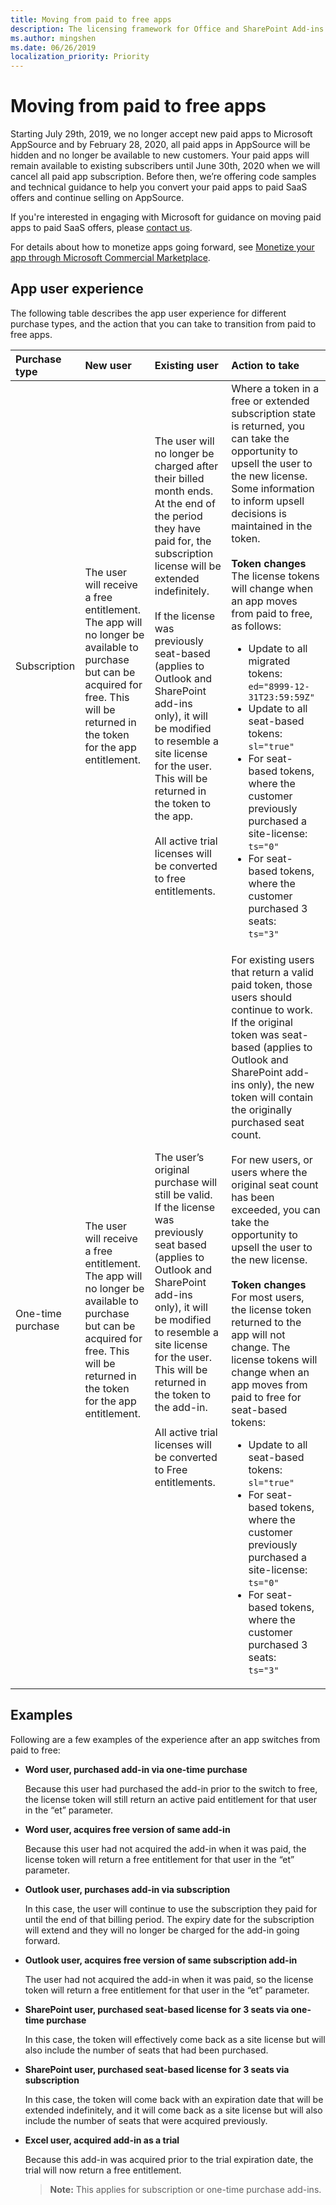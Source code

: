 ```yaml
---
title: Moving from paid to free apps
description: The licensing framework for Office and SharePoint Add-ins is in the process of being retired.
ms.author: mingshen
ms.date: 06/26/2019
localization_priority: Priority
---
```


# Moving from paid to free apps

Starting July 29th, 2019, we no longer accept new paid apps to Microsoft AppSource and by February 28, 2020, all paid apps in AppSource will be hidden and no longer be available to new customers. Your paid apps will remain available to existing subscribers until June 30th, 2020 when we will cancel all paid app subscription. Before then, we’re offering code samples and technical guidance to help you convert your paid apps to paid SaaS offers and continue selling on AppSource.

If you're interested in engaging with Microsoft for guidance on moving paid apps to paid SaaS offers, please [contact us](https://forms.office.com/Pages/ResponsePage.aspx?id=v4j5cvGGr0GRqy180BHbR1QsbGOr2ktItoKI5VaSnf5UMDYxVVVKQU42SlY4VElaQUdHQ0lVVU9NRS4u). 

For details about how to monetize apps going forward, see [Monetize your app through Microsoft Commercial Marketplace](monetize-addins-through-microsoft-commercial-marketplace.md).

## App user experience

The following table describes the app user experience for different purchase types, and the action that you can take to transition from paid to free apps.

|Purchase type |New user |Existing user |Action to take|
|:------------ |:------- |:------------ |:-------------|
|Subscription  |The user will receive a free entitlement. The app will no longer be available to purchase but can be acquired for free. This will be returned in the token for the app entitlement.|The user will no longer be charged after their billed month ends. At the end of the period they have paid for, the subscription license will be extended indefinitely.<br/><br/>If the license was previously seat-based (applies to Outlook and SharePoint add-ins only), it will be modified to resemble a site license for the user. This will be returned in the token to the app.<br/><br/>All active trial licenses will be converted to free entitlements.	|Where a token in a free or extended subscription state is returned, you can take the opportunity to upsell the user to the new license. Some information to inform upsell decisions is maintained in the token.<br/><br/>**Token changes**<br/>The license tokens will change when an app moves from paid to free, as follows:<ul><li>Update to all migrated tokens:<br/>`ed="8999-12-31T23:59:59Z"`</li><li>Update to all seat-based tokens:<br/>`sl="true"`</li><li>For seat-based tokens, where the customer previously purchased a site-license:<br/>`ts="0"`</li><li>For seat-based tokens, where the customer purchased 3 seats:<br/>`ts="3"`</li></ul>|
|One-time purchase	|The user will receive a free entitlement. The app will no longer be available to purchase but can be acquired for free. This will be returned in the token for the app entitlement. |The user’s original purchase will still be valid. If the license was previously seat based (applies to Outlook and SharePoint add-ins only), it will be modified to resemble a site license for the user. This will be returned in the token to the add-in.<br/><br/>All active trial licenses will be converted to Free entitlements.	|For existing users that return a valid paid token, those users should continue to work. If the original token was seat-based (applies to Outlook and SharePoint add-ins only), the new token will contain the originally purchased seat count.<br/><br/>For new users, or users where the original seat count has been exceeded, you can take the opportunity to upsell the user to the new license.<br/><br/>**Token changes**<br/>For most users, the license token returned to the app will not change. The license tokens will change when an app moves from paid to free for seat-based tokens:<ul><li>Update to all seat-based tokens:<br/>`sl="true"`</li><li>For seat-based tokens, where the customer previously purchased a site-license:<br/>`ts="0"`</li><li>For seat-based tokens, where the customer purchased 3 seats:<br/>`ts="3"`</li></ul> |

## Examples

Following are a few examples of the experience after an app switches from paid to free:

- **Word user, purchased add-in via one-time purchase**

   Because this user had purchased the add-in prior to the switch to free, the license token will still return an active paid entitlement for that user in the “et” parameter. 

- **Word user, acquires free version of same add-in**

   Because this user had not acquired the add-in when it was paid, the license token will return a free entitlement for that user in the “et” parameter.

- **Outlook user, purchases add-in via subscription**

   In this case, the user will continue to use the subscription they paid for until the end of that billing period. The expiry date for the subscription will extend and they will no longer be charged for the add-in going forward. 

- **Outlook user, acquires free version of same subscription add-in**

   The user had not acquired the add-in when it was paid, so the license token will return a free entitlement for that user in the “et” parameter.

- **SharePoint user, purchased seat-based license for 3 seats via one-time purchase**

   In this case, the token will effectively come back as a site license but will also include the number of seats that had been purchased. 

- **SharePoint user, purchased seat-based license for 3 seats via subscription**

   In this case, the token will come back with an expiration date that will be extended indefinitely, and it will come back as a site license but will also include the number of seats that were acquired previously. 

- **Excel user, acquired add-in as a trial**

   Because this add-in was acquired prior to the trial expiration date, the trial will now return a free entitlement.

   > **Note:** This applies for subscription or one-time purchase add-ins.
